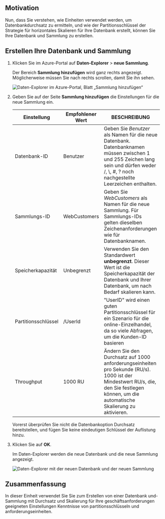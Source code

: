 ## <a name="motivation"></a>Motivation
Nun, dass Sie verstehen, wie Einheiten verwendet werden, um Datenbankdurchsatz zu ermitteln, und wie der Partitionsschlüssel der Strategie für horizontales Skalieren für Ihre Datenbank erstellt, können Sie Ihre Datenbank und Sammlung zu erstellen.

## <a name="creating-your-database-and-collection"></a>Erstellen Ihre Datenbank und Sammlung

1. Klicken Sie im Azure-Portal auf **Daten-Explorer** > **neue Sammlung**.
    
    Der Bereich **Sammlung hinzufügen** wird ganz rechts angezeigt. Möglicherweise müssen Sie nach rechts scrollen, damit Sie ihn sehen.

    ![Daten-Explorer im Azure-Portal, Blatt „Sammlung hinzufügen“](../media/5-create-a-database-and-collection/azure-cosmosdb-data-explorer.png)

2. Geben Sie auf der Seite **Sammlung hinzufügen** die Einstellungen für die neue Sammlung ein.

    Einstellung|Empfohlener Wert|BESCHREIBUNG
    ---|---|---
    Datenbank-ID|Benutzer|Geben Sie *Benutzer* als Namen für die neue Datenbank. Datenbanknamen müssen zwischen 1 und 255 Zeichen lang sein und dürfen weder /, \\, #, ? noch nachgestellte Leerzeichen enthalten.
    Sammlungs-ID|WebCustomers|Geben Sie *WebCustomers* als Namen für die neue Sammlung. Für Sammlungs-IDs gelten dieselben Zeichenanforderungen wie für Datenbanknamen.
    Speicherkapazität| Unbegrenzt |Verwenden Sie den Standardwert **unbegrenzt**. Dieser Wert ist die Speicherkapazität der Datenbank und Ihrer Datenbank, um nach Bedarf skalieren kann.
    Partitionsschlüssel|/UserId|"UserID" wird einen guten Partitionsschlüssel für ein Szenario für die online-Einzelhandel, da so viele Abfragen, um die Kunden-ID basieren
    Throughput|1000 RU|Ändern Sie den Durchsatz auf 1000 anforderungseinheiten pro Sekunde (RU/s). 1000 ist der Mindestwert RU/s, die, den Sie festlegen können, um die automatische Skalierung zu aktivieren.
    
    Vorerst überprüfen Sie nicht die Datenbankoption Durchsatz bereitstellen, und fügen Sie keine eindeutigen Schlüssel der Auflistung hinzu. 
    
3. Klicken Sie auf **OK**.

    Im Daten-Explorer werden die neue Datenbank und die neue Sammlung angezeigt.

    ![Daten-Explorer mit der neuen Datenbank und der neuen Sammlung](../media/5-create-a-database-and-collection/azure-cosmos-db-new-collection.png)

## <a name="summary"></a>Zusammenfassung

In dieser Einheit verwendet Sie Sie zum Erstellen von einer Datenbank und-Sammlung mit Durchsatz und Skalierung für Ihre geschäftsanforderungen geeigneten Einstellungen Kenntnisse von partitionsschlüsseln und anforderungseinheiten.
